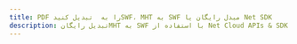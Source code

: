 ---title: PDF را به  تبدیل کنیدSWF، MHT به SWF مبدل رایگان یا Net SDKdescription: تبدیل رایگانMHT به SWF با استفاده از Net Cloud APIs & SDK همچنین اسناد PDF را در Cloud ایجاد، ویرایش و رندر کنید.---